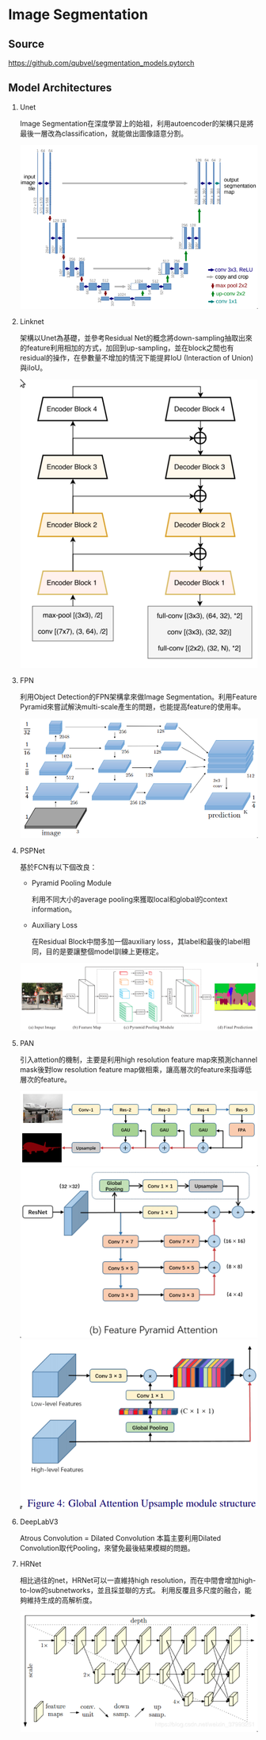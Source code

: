 # Image Segmentation
## Source
https://github.com/qubvel/segmentation_models.pytorch

## Model Architectures
1. Unet

   Image Segmentation在深度學習上的始祖，利用autoencoder的架構只是將最後一層改為classification，就能做出圖像語意分割。

   ![](images/Unet.png)
2. Linknet

    架構以Unet為基礎，並參考Residual Net的概念將down-sampling抽取出來的feature利用相加的方式，加回到up-sampling，並在block之間也有residual的操作，在參數量不增加的情況下能提昇IoU (Interaction of Union)與iIoU。

    ![](images/Linknet.png)
3. FPN
   
    利用Object Detection的FPN架構拿來做Image Segmentation。利用Feature Pyramid來嘗試解決multi-scale產生的問題，也能提高feature的使用率。

    ![](images/FPN.png)
4. PSPNet

    基於FCN有以下個改良：
    - Pyramid Pooling Module
        
        利用不同大小的average pooling來獲取local和global的context information。
    - Auxiliary Loss
        
        在Residual Block中間多加一個auxiliary loss，其label和最後的label相同，目的是要讓整個model訓練上更穩定。
    
    ![](images/PSPNet.png) 
5. PAN

    引入attetion的機制，主要是利用high resolution feature map來預測channel mask後對low resolution feature map做相乘，讓高層次的feature來指導低層次的feature。

    ![](images/PAN.png)
    ![](images/PAN-FPA.png)
    ![](images/PAN-GAU.png)
6. DeepLabV3

    Atrous Convolution = Dilated Convolution
    本篇主要利用Dilated Convolution取代Pooling，來譬免最後結果模糊的問題。

7. HRNet

    相比過往的net，HRNet可以一直維持high resolution，而在中間會增加high-to-low的subnetworks，並且採並聯的方式。 利用反覆且多尺度的融合，能夠維持生成的高解析度。

    ![](images/HRNet.png)